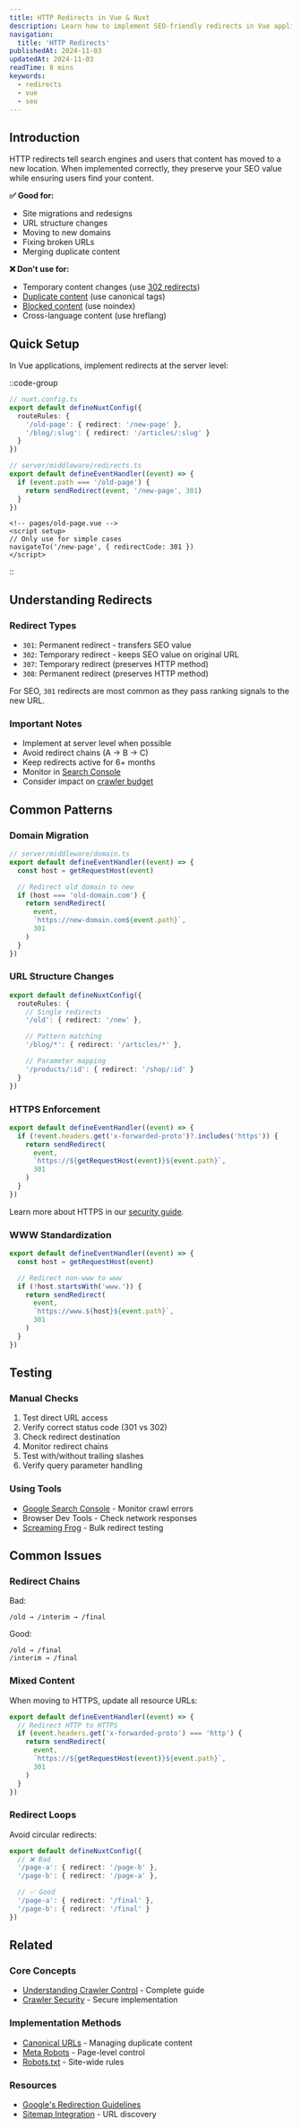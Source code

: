 ```yaml
---
title: HTTP Redirects in Vue & Nuxt
description: Learn how to implement SEO-friendly redirects in Vue applications.
navigation:
  title: 'HTTP Redirects'
publishedAt: 2024-11-03
updatedAt: 2024-11-03
readTime: 8 mins
keywords:
  - redirects
  - vue
  - seo
---
```


## Introduction

HTTP redirects tell search engines and users that content has moved to a new location. When implemented correctly, they preserve your SEO value while ensuring users find your content.

**✅ Good for:**

- Site migrations and redesigns
- URL structure changes
- Moving to new domains
- Fixing broken URLs
- Merging duplicate content

**❌ Don't use for:**

- Temporary content changes (use [302 redirects](#redirect-types))
- [Duplicate content](/learn/controlling-crawlers/canonical-urls) (use canonical tags)
- [Blocked content](/learn/controlling-crawlers/meta-tags) (use noindex)
- Cross-language content (use hreflang)

## Quick Setup

In Vue applications, implement redirects at the server level:

::code-group

```ts [Nuxt Config]
// nuxt.config.ts
export default defineNuxtConfig({
  routeRules: {
    '/old-page': { redirect: '/new-page' },
    '/blog/:slug': { redirect: '/articles/:slug' }
  }
})
```

```ts [Server Middleware]
// server/middleware/redirects.ts
export default defineEventHandler((event) => {
  if (event.path === '/old-page') {
    return sendRedirect(event, '/new-page', 301)
  }
})
```

```vue [Page Level]
<!-- pages/old-page.vue -->
<script setup>
// Only use for simple cases
navigateTo('/new-page', { redirectCode: 301 })
</script>
```

::

## Understanding Redirects

### Redirect Types

- `301`: Permanent redirect - transfers SEO value
- `302`: Temporary redirect - keeps SEO value on original URL
- `307`: Temporary redirect (preserves HTTP method)
- `308`: Permanent redirect (preserves HTTP method)

For SEO, `301` redirects are most common as they pass ranking signals to the new URL.

### Important Notes

- Implement at server level when possible
- Avoid redirect chains (A → B → C)
- Keep redirects active for 6+ months
- Monitor in [Search Console](https://search.google.com/search-console)
- Consider impact on [crawler budget](/learn/controlling-crawlers#crawler-budget)

## Common Patterns

### Domain Migration

```ts
// server/middleware/domain.ts
export default defineEventHandler((event) => {
  const host = getRequestHost(event)

  // Redirect old domain to new
  if (host === 'old-domain.com') {
    return sendRedirect(
      event,
      `https://new-domain.com${event.path}`,
      301
    )
  }
})
```

### URL Structure Changes

```ts
export default defineNuxtConfig({
  routeRules: {
    // Single redirects
    '/old': { redirect: '/new' },

    // Pattern matching
    '/blog/*': { redirect: '/articles/*' },

    // Parameter mapping
    '/products/:id': { redirect: '/shop/:id' }
  }
})
```

### HTTPS Enforcement

```ts
export default defineEventHandler((event) => {
  if (!event.headers.get('x-forwarded-proto')?.includes('https')) {
    return sendRedirect(
      event,
      `https://${getRequestHost(event)}${event.path}`,
      301
    )
  }
})
```

Learn more about HTTPS in our [security guide](/learn/controlling-crawlers/security#https).

### WWW Standardization

```ts
export default defineEventHandler((event) => {
  const host = getRequestHost(event)

  // Redirect non-www to www
  if (!host.startsWith('www.')) {
    return sendRedirect(
      event,
      `https://www.${host}${event.path}`,
      301
    )
  }
})
```

## Testing

### Manual Checks

1. Test direct URL access
2. Verify correct status code (301 vs 302)
3. Check redirect destination
4. Monitor redirect chains
5. Test with/without trailing slashes
6. Verify query parameter handling

### Using Tools

- [Google Search Console](https://search.google.com/search-console) - Monitor crawl errors
- Browser Dev Tools - Check network responses
- [Screaming Frog](https://www.screamingfrog.co.uk/seo-spider/) - Bulk redirect testing

## Common Issues

### Redirect Chains

Bad:
```plaintext
/old → /interim → /final
```

Good:
```plaintext
/old → /final
/interim → /final
```

### Mixed Content

When moving to HTTPS, update all resource URLs:

```ts
export default defineEventHandler((event) => {
  // Redirect HTTP to HTTPS
  if (event.headers.get('x-forwarded-proto') === 'http') {
    return sendRedirect(
      event,
      `https://${getRequestHost(event)}${event.path}`,
      301
    )
  }
})
```

### Redirect Loops

Avoid circular redirects:

```ts
export default defineNuxtConfig({
  // ❌ Bad
  '/page-a': { redirect: '/page-b' },
  '/page-b': { redirect: '/page-a' },

  // ✅ Good
  '/page-a': { redirect: '/final' },
  '/page-b': { redirect: '/final' }
})
```

## Related

### Core Concepts
- [Understanding Crawler Control](/learn/controlling-crawlers) - Complete guide
- [Crawler Security](/learn/controlling-crawlers/security) - Secure implementation

### Implementation Methods
- [Canonical URLs](/learn/controlling-crawlers/canonical-urls) - Managing duplicate content
- [Meta Robots](/learn/controlling-crawlers/meta-tags) - Page-level control
- [Robots.txt](/learn/controlling-crawlers/robots-txt) - Site-wide rules

### Resources
- [Google's Redirection Guidelines](https://developers.google.com/search/docs/crawling-indexing/301-redirects)
- [Sitemap Integration](/learn/controlling-crawlers/sitemaps) - URL discovery
